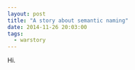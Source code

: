 ```yaml
---
layout: post
title: "A story about semantic naming"
date: 2014-11-26 20:03:00
tags:
  - warstory
---
```


Hi.
